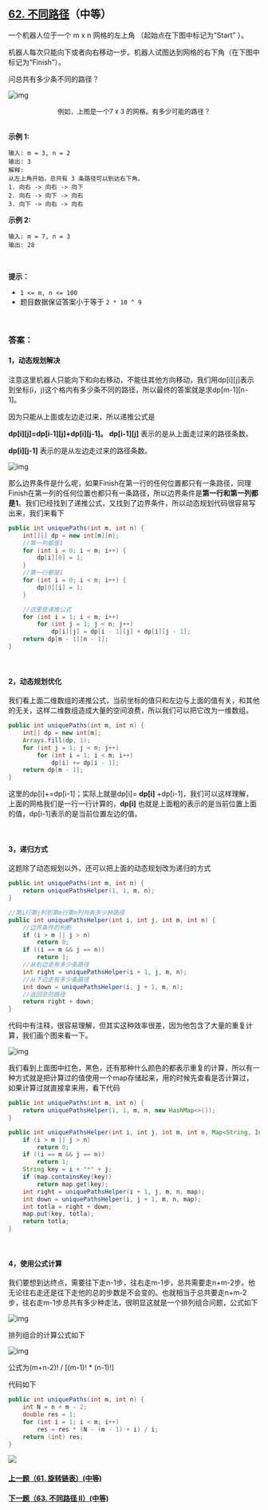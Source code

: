 ## [62. 不同路径](https://leetcode-cn.com/problems/unique-paths/)（中等）

一个机器人位于一个 m x n 网格的左上角 （起始点在下图中标记为“Start” ）。

机器人每次只能向下或者向右移动一步。机器人试图达到网格的右下角（在下图中标记为“Finish”）。

问总共有多少条不同的路径？

![img](https://assets.leetcode-cn.com/aliyun-lc-upload/uploads/2018/10/22/robot_maze.png)

<center><font size=2>例如，上图是一个7 x 3 的网格。有多少可能的路径？</font></center>

<br/>

**示例 1:**

```
输入: m = 3, n = 2
输出: 3
解释:
从左上角开始，总共有 3 条路径可以到达右下角。
1. 向右 -> 向右 -> 向下
2. 向右 -> 向下 -> 向右
3. 向下 -> 向右 -> 向右
```

**示例 2:**

```
输入: m = 7, n = 3
输出: 28
```

<br/>

**提示：**

- `1 <= m, n <= 100`
- 题目数据保证答案小于等于 `2 * 10 ^ 9`

<br/>

### 答案：

#### 1，动态规划解决

注意这里机器人只能向下和向右移动，不能往其他方向移动，我们用dp\[i][j]表示到坐标(i，j)这个格内有多少条不同的路径，所以最终的答案就是求dp\[m-1][n-1]。



因为只能从上面或左边走过来，所以递推公式是

**dp\[i][j]=dp\[i-1][j]+dp\[i][j-1]。**
**dp\[i-1][j]** 表示的是从上面走过来的路径条数。

**dp\[i][j-1]** 表示的是从左边走过来的路径条数。

![img](https://mmbiz.qpic.cn/mmbiz_png/PGmTibd8KQBGNvjDkQpNibW7D2jUflFYKgBic5xUNSWBtGNHCq3CLtFpEjHrgibSuxOm7n8wicnBDvchwEJMSGF0MZw/640?wx_fmt=png&tp=webp&wxfrom=5&wx_lazy=1&wx_co=1)

那么边界条件是什么呢，如果Finish在第一行的任何位置都只有一条路径，同理Finish在第一列的任何位置也都只有一条路径，所以边界条件是**第一行和第一列都是1**。我们已经找到了递推公式，又找到了边界条件，所以动态规划代码很容易写出来，我们来看下

```java
public int uniquePaths(int m, int n) {
    int[][] dp = new int[m][n];
    //第一列都是1
    for (int i = 0; i < m; i++) {
        dp[i][0] = 1;
    }
    //第一行都是1
    for (int i = 0; i < n; i++) {
        dp[0][i] = 1;
    }

    //这里是递推公式
    for (int i = 1; i < m; i++)
        for (int j = 1; j < n; j++)
            dp[i][j] = dp[i - 1][j] + dp[i][j - 1];
    return dp[m - 1][n - 1];
}
```

<br/>

#### 2，动态规划优化

我们看上面二维数组的递推公式，当前坐标的值只和左边与上面的值有关，和其他的无关，这样二维数组造成大量的空间浪费，所以我们可以把它改为一维数组。

```java
public int uniquePaths(int m, int n) {
    int[] dp = new int[m];
    Arrays.fill(dp, 1);
    for (int j = 1; j < n; j++)
        for (int i = 1; i < m; i++)
            dp[i] += dp[i - 1];
    return dp[m - 1];
}
```

这里的dp[i]+=dp[i-1]；实际上就是dp[i]= **dp[i]** +dp[i-1]，我们可以这样理解，上面的网格我们是一行一行计算的，**dp[i]** 也就是上面粗的表示的是当前位置上面的值，dp[i-1]表示的是当前位置左边的值。

<br/>

#### 3，递归方式

这题除了动态规划以外，还可以把上面的动态规划改为递归的方式

```java
public int uniquePaths(int m, int n) {
    return uniquePathsHelper(1, 1, m, n);
}

//第i行第j列到第m行第n列共有多少种路径
public int uniquePathsHelper(int i, int j, int m, int n) {
    //边界条件的判断
    if (i > m || j > n)
        return 0;
    if ((i == m && j == n))
        return 1;
    //从右边走有多少条路径
    int right = uniquePathsHelper(i + 1, j, m, n);
    //从下边走有多少条路径
    int down = uniquePathsHelper(i, j + 1, m, n);
    //返回总的路径
    return right + down;
}
```

代码中有注释，很容易理解，但其实这种效率很差，因为他包含了大量的重复计算，我们画个图来看一下。

![img](https://mmbiz.qpic.cn/mmbiz_png/PGmTibd8KQBGNvjDkQpNibW7D2jUflFYKgaw0zf15KFC2cKNZ9O9Ejdba0ANJk9TxAviaecKd45MKicXyyMMfjdkUw/640?wx_fmt=png&tp=webp&wxfrom=5&wx_lazy=1&wx_co=1)

我们看到上面图中红色，黑色，还有那种什么颜色的都表示重复的计算，所以有一种方式就是把计算过的值使用一个map存储起来，用的时候先查看是否计算过，如果计算过就直接拿来用，看下代码

```java
public int uniquePaths(int m, int n) {
    return uniquePathsHelper(1, 1, m, n, new HashMap<>());
}

public int uniquePathsHelper(int i, int j, int m, int n, Map<String, Integer> map) {
    if (i > m || j > n)
        return 0;
    if ((i == m && j == n))
        return 1;
    String key = i + "*" + j;
    if (map.containsKey(key))
        return map.get(key);
    int right = uniquePathsHelper(i + 1, j, m, n, map);
    int down = uniquePathsHelper(i, j + 1, m, n, map);
    int totla = right + down;
    map.put(key, totla);
    return totla;
}
```

<br/>

#### 4，使用公式计算

我们要想到达终点，需要往下走n-1步，往右走m-1步，总共需要走n+m-2步。他无论往右走还是往下走他的总的步数是不会变的。也就相当于总共要走n+m-2步，往右走m-1步总共有多少种走法，很明显这就是一个排列组合问题，公式如下

![img](https://mmbiz.qpic.cn/mmbiz_png/PGmTibd8KQBGNvjDkQpNibW7D2jUflFYKgicUZoSOiaOAgaYictVwNYLpbS7kBa3vibkgYV4yQYjPGcpYCXQq1CtiaJxQ/640?wx_fmt=png&tp=webp&wxfrom=5&wx_lazy=1&wx_co=1)

排列组合的计算公式如下

![img](https://mmbiz.qpic.cn/mmbiz_png/PGmTibd8KQBGNvjDkQpNibW7D2jUflFYKg9AC8qVKSWfPSoQeUKOUTBNYkEfRvPjQRBibV12HmTL2BHEhV93LwoSQ/640?wx_fmt=png&tp=webp&wxfrom=5&wx_lazy=1&wx_co=1)

公式为(m+n-2)! / [(m-1)! * (n-1)!]



代码如下

```java
public int uniquePaths(int m, int n) {
    int N = n + m - 2;
    double res = 1;
    for (int i = 1; i < m; i++)
        res = res * (N - (m - 1) + i) / i;
    return (int) res;
}
```





![](https://img-blog.csdnimg.cn/20200807155236311.png)

#### [上一题（61. 旋转链表）(中等)](https://github.com/sdwwld/leetCode/blob/master/src/main/java/com/wld/java/leetcode/leetCode0061.md)

#### [下一题（63. 不同路径 II）(中等)](https://github.com/sdwwld/leetCode/blob/master/src/main/java/com/wld/java/leetcode/leetCode0063.md)